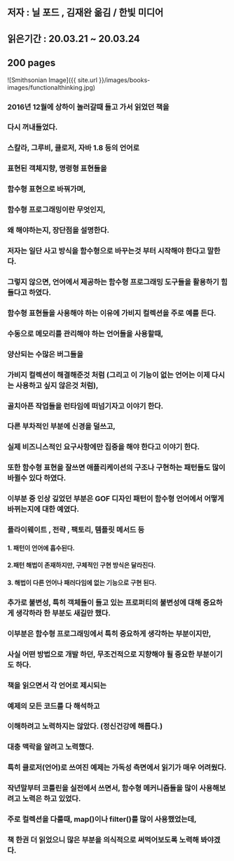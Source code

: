 ## 저자 : 닐 포드 , 김재완 옮김 / 한빛 미디어

## 읽은기간 : 20.03.21 ~ 20.03.24

## 200 pages

![Smithsonian Image]({{ site.url }}/images/books-images/functionalthinking.jpg)

### 2016년 12월에 상하이 놀러갈때 들고 가서 읽었던 책을

### 다시 꺼내들었다.

### 스칼라, 그루비, 클로저, 자바 1.8 등의 언어로

### 표현된 객체지향, 명령형 표현들을

### 함수형 표현으로 바꿔가며,

### 함수형 프로그래밍이란 무엇인지,

### 왜 해야하는지, 장단점을 설명한다.

### 저자는 일단 사고 방식을 함수형으로 바꾸는것 부터 시작해야 한다고 말한다.

### 그렇지 않으면, 언어에서 제공하는 함수형 프로그래밍 도구들을 활용하기 힘들다고 하였다.

### 함수형 표현들을 사용해야 하는 이유에 가비지 컬렉션을 주로 예를 든다.

### 수동으로 메모리를 관리해야 하는 언어들을 사용할때,

### 양산되는 수많은 버그들을

### 가비지 컬렉션이 해결해준것 처럼 (그리고 이 기능이 없는 언어는 이제 다시는 사용하고 싶지 않은것 처럼),

### 골치아픈 작업들을 런타임에 떠넘기자고 이야기 한다.

### 다른 부차적인 부분에 신경을 덜쓰고,

### 실제 비즈니스적인 요구사항에만 집중을 해야 한다고 이야기 한다.

### 또한 함수형 표현을 잘쓰면 애플리케이션의 구조나 구현하는 패턴들도 많이 바뀔수 있다 하였다.

### 이부분 중 인상 깊었던 부분은 GOF 디자인 패턴이 함수형 언어에서 어떻게 바뀌는지에 대한 예였다.

### 플라이웨이트 , 전략 , 팩토리, 템플릿 메서드 등

#### 1. 패턴이 언어에 흡수된다.

#### 2.패턴 해법이 존재하지만, 구체적인 구현 방식은 달라진다.

#### 3. 해법이 다른 언어나 패러다임에 없는 기능으로 구현 된다.

### 추가로 불변성, 특히 객체들이 들고 있는 프로퍼티의 불변성에 대해 중요하게 생각하라 한 부분도 새길만 했다.

### 이부분은 함수형 프로그래밍에서 특히 중요하게 생각하는 부분이지만,

### 사실 어떤 방법으로 개발 하던, 무조건적으로 지향해야 될 중요한 부분이기도 하다.


### 책을 읽으면서 각 언어로 제시되는

### 예제의 모든 코드를 다 해석하고

### 이해하려고 노력하지는 않았다. (정신건강에 해롭다.)

### 대충 맥락을 알려고 노력했다.

### 특히 클로저(언어)로 쓰여진 예제는 가독성 측면에서 읽기가 매우 어려웠다.

### 작년말부터 코틀린을 실전에서 쓰면서, 함수형 메커니즘들을 많이 사용해보려고 노력은 하고 있었다.

### 주로 컬렉션을 다룰때, map()이나 filter()를 많이 사용했었는데,

### 책 한권 더 읽었으니 많은 부분을 의식적으로 써먹어보도록 노력해 봐야겠다.

